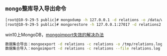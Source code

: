 ## `mongo整库导入导出命令`
```bash
[root@10-9-29-5 public]# mongodump -h 127.0.0.1 -d relations -o /data/wwwroot/dingzhier/guanxiwang/public
[root@10-9-29-5 public]# mongorestore -h 127.0.0.1:27017 -d relations2 /data/wwwroot/dingzhier/guanxiwang/public/relations
```

win10上MongoDB，[mongoimport失效的解决办法](https://blog.csdn.net/php_ajaxx/article/details/116297238)
```bash
数据集合导出：mongoexport -d relations -c relations -o /tmp/relations.log
数据集合导入：mongoimport -d relations -c relations --file relations.log
```
